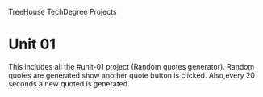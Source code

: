 TreeHouse TechDegree Projects
# Unit 01
This includes all the #unit-01 project (Random quotes generator). Random quotes are generated show another quote button is clicked. Also,every 20 seconds a new quoted is generated.

